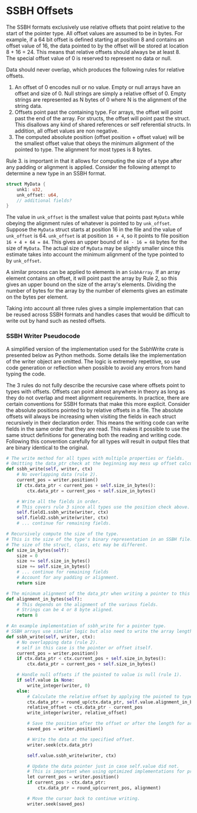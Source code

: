 # SSBH Offsets
The SSBH formats exclusively use relative offsets that point relative to the start of the pointer type. All offset values are assumed to be in bytes. For example, if a 64 bit offset is defined starting at position 8 and contains an offset value of 16, the data pointed to by the offset will be stored at location 8 + 16 = 24. This means that relative offsets should always be at least 8. The special offset value of 0 is reserved to represent no data or null.

Data should never overlap, which produces the following rules for relative offsets.  

1. An offset of 0 encodes null or no value. Empty or null arrays have an offset and size of 0. Null strings are simply a relative offset of 0. Empty strings are represented as N bytes of 0 where N is the alignment of the string data.
2. Offsets point past the containing type. For arrays, the offset will point past the end of the array. For structs, the offset will point past the struct. This disallows any kind of shared references or self referential structs. In addition, all offset values are non negative.
3. The computed absolute position (offset position + offset value) will be the smallest offset value that obeys the minimum alignment of the pointed to type. The alignment for most types is 8 bytes.

Rule 3. is important in that it allows for computing the size of a type after any padding or alignment is applied. Consider the following attempt to determine a new type in an SSBH format.
```rust
struct MyData {
    unk1: u32,
    unk_offset: u64,
    // additional fields?
}
```
The value in `unk_offset` is the smallest value that points past `MyData` while obeying the alignment rules of whatever is pointed to by `unk_offset`. Suppose the `MyData` struct starts at position 16 in the file and the value of `unk_offset` is 64. `unk_offset` is at position `16 + 4`, so it points to file position `16 + 4 + 64 = 84`. This gives an upper bound of `84 - 16 = 68` bytes for the size of `MyData`. The actual size of `MyData` may be slightly smaller since this estimate takes into account the minimum alignment of the type pointed to by `unk_offset`.

A similar process can be applied to elements in an `SsbhArray`. If an array element contains an offset, it will point past the array by Rule 2, so this gives an upper bound on the size of the array's elements. Dividing the number of bytes for the array by the number of elements gives an estimate on the bytes per element.

Taking into account all three rules gives a simple implementation that can be reused across SSBH formats and handles cases that would be difficult to write out by hand such as nested offsets.

### SSBH Writer Pseudocode
A simplified version of the implementation used for the SsbhWrite crate is presented below as Python methods. Some details like the implementation of the writer object are omitted. The logic is extremely repetitive, so use code generation or reflection when possible to avoid any errors from hand typing the code. 

The 3 rules do not fully describe the recursive case where offsets point to types with offsets. Offsets can point almost anywhere in theory as long as they do not overlap and meet alignment requirements. In practice, there are certain conventions for SSBH formats that make this more explicit. Consider the absolute positions pointed to by relative offsets in a file. The absolute offsets will always be increasing when visiting the fields in each struct recursively in their declaration order. This means the writing code can write fields in the same order that they are read. This makes it possible to use the same struct definitions for generating both the reading and writing code. Following this convention carefully for all types will result in output files that are binary identical to the original.

```python
# The write method for all types with multiple properties or fields.
# Omitting the data_ptr check at the beginning may mess up offset calculations.
def ssbh_write(self, writer, ctx)
    # No overlapping data (rule 2).
    current_pos = writer.position()
    if ctx.data_ptr < current_pos + self.size_in_bytes():
        ctx.data_ptr = current_pos + self.size_in_bytes()

    # Write all the fields in order.
    # This covers rule 3 since all types use the position check above.
    self.field1.ssbh_write(writer, ctx)
    self.field2.ssbh_write(writer, ctx)
    # ... continue for remaining fields. 
```

```python
# Recursively compute the size of the type.
# This is the size of the type's binary representation in an SSBH file.
# The size of the struct, class, etc may be different.
def size_in_bytes(self):
    size = 0
    size += self.size_in_bytes()
    size += self.size_in_bytes()
    # ... continue for remaining fields
    # Account for any padding or alignment.
    return size
```

```python
# The minimum alignment of the data_ptr when writing a pointer to this type.
def alignment_in_bytes(self):
    # This depends on the alignment of the various fields.
    # Strings can be 4 or 8 byte aligned.
    return 8
```

```python
# An example implementation of ssbh_write for a pointer type.
# SSBH arrays use similar logic but also need to write the array length.
def ssbh_write(self, writer, ctx):
    # No overlapping data (rule 2).
    # self in this case is the pointer or offset itself.
    current_pos = writer.position()
    if ctx.data_ptr < ctx.current_pos + self.size_in_bytes():
        ctx.data_ptr = current_pos + self.size_in_bytes()

    # Handle null offsets if the pointed to value is null (rule 1).
    if self.value is None:
        write_integer(writer, 0)
    else:
        # Calculate the relative offset by applying the pointed to type's alignment.
        ctx.data_ptr = round_up(ctx.data_ptr, self.value.alignment_in_bytes())
        relative_offset = ctx.data_ptr - current_pos
        write_integer(writer, relative_offset)

        # Save the position after the offset or after the length for arrays.
        saved_pos = writer.position()

        # Write the data at the specified offset.
        writer.seek(ctx.data_ptr)

        self.value.ssbh_write(writer, ctx)

        # Update the data pointer just in case self.value did not.
        # This is important when using optimized implementations for primitives, byte arrays, etc.
        let current_pos = writer.position()
        if current_pos > ctx.data_ptr:
            ctx.data_ptr = round_up(current_pos, alignment)

        # Move the cursor back to continue writing.
        writer.seek(saved_pos)
```
